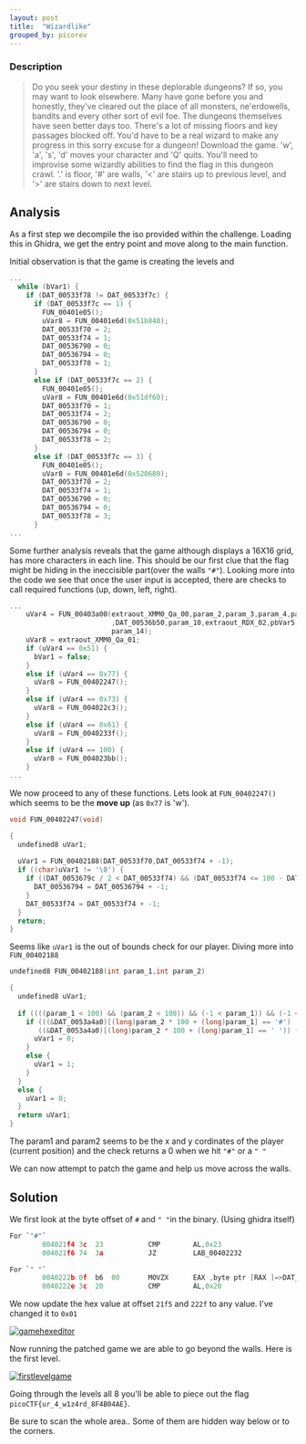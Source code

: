```yaml
---
layout: post
title:  "Wizardlike"
grouped_by: picorev
---
```

### Description
> Do you seek your destiny in these deplorable dungeons? If so, you may want to
look elsewhere. Many have gone before you and honestly, they've cleared out the
place of all monsters, ne'erdowells, bandits and every other sort of evil foe.
The dungeons themselves have seen better days too. There's a lot of missing
floors and key passages blocked off. You'd have to be a real wizard to make any
progress in this sorry excuse for a dungeon! Download the game. 'w', 'a', 's',
'd' moves your character and 'Q' quits. You'll need to improvise some wizardly
abilities to find the flag in this dungeon crawl. '.' is floor, '#' are walls,
'<' are stairs up to previous level, and '>' are stairs down to next level.

## Analysis

As a first step we decompile the iso provided within the challenge. Loading this in Ghidra, we get the entry point and move along to the main function.

Initial observation is that the game is creating the levels and 

```c
...
  while (bVar1) {
    if (DAT_00533f78 != DAT_00533f7c) {
      if (DAT_00533f7c == 1) {
        FUN_00401e05();
        uVar8 = FUN_00401e6d(0x51b840);
        DAT_00533f70 = 2;
        DAT_00533f74 = 1;
        DAT_00536790 = 0;
        DAT_00536794 = 0;
        DAT_00533f78 = 1;
      }
      else if (DAT_00533f7c == 2) {
        FUN_00401e05();
        uVar8 = FUN_00401e6d(0x51df60);
        DAT_00533f70 = 1;
        DAT_00533f74 = 2;
        DAT_00536790 = 0;
        DAT_00536794 = 0;
        DAT_00533f78 = 2;
      }
      else if (DAT_00533f7c == 3) {
        FUN_00401e05();
        uVar8 = FUN_00401e6d(0x520680);
        DAT_00533f70 = 2;
        DAT_00533f74 = 1;
        DAT_00536790 = 0;
        DAT_00536794 = 0;
        DAT_00533f78 = 3;
      }
...
```
Some further analysis reveals that the game although displays a 16X16 grid, has more characters in each line. This should be our first clue that the flag might be hiding in the ineccisible part(over the walls `"#"`).
Looking more into the code we see that once the user input is accepted, there are checks to call required  functions (up, down, left, right).

```c
...
    uVar4 = FUN_00403a00(extraout_XMM0_Qa_00,param_2,param_3,param_4,param_5,param_6,param_7,param _8
                         ,DAT_00536b50,param_10,extraout_RDX_02,pbVar5,(undefined *)param_13,
                         param_14);
    uVar8 = extraout_XMM0_Qa_01;
    if (uVar4 == 0x51) {
      bVar1 = false;
    }
    else if (uVar4 == 0x77) {
      uVar8 = FUN_00402247();
    }
    else if (uVar4 == 0x73) {
      uVar8 = FUN_004022c3();
    }
    else if (uVar4 == 0x61) {
      uVar8 = FUN_0040233f();
    }
    else if (uVar4 == 100) {
      uVar8 = FUN_004023bb();
    }
...
```

We now proceed to any of these functions. Lets look at `FUN_00402247()` which seems to be the __move up__ (as `0x77` is 'w').

```c
void FUN_00402247(void)

{
  undefined8 uVar1;
  
  uVar1 = FUN_00402188(DAT_00533f70,DAT_00533f74 + -1);
  if ((char)uVar1 != '\0') {
    if ((DAT_0053679c / 2 < DAT_00533f74) && (DAT_00533f74 <= 100 - DAT_0053679c / 2)) {
      DAT_00536794 = DAT_00536794 + -1;
    }
    DAT_00533f74 = DAT_00533f74 + -1;
  }
  return;
}

```
Seems like `uVar1` is the out of bounds check for our player. Diving more into `FUN_00402188`

```c
undefined8 FUN_00402188(int param_1,int param_2)

{
  undefined8 uVar1;
  
  if ((((param_1 < 100) && (param_2 < 100)) && (-1 < param_1)) && (-1 < param_2)) {
    if (((&DAT_0053a4a0)[(long)param_2 * 100 + (long)param_1] == '#') ||
       ((&DAT_0053a4a0)[(long)param_2 * 100 + (long)param_1] == ' ')) {
      uVar1 = 0;
    }
    else {
      uVar1 = 1;
    }
  }
  else {
    uVar1 = 0;
  }
  return uVar1;
}

```

The param1 and param2 seems to be the x and y cordinates of the player (current position) and the check returns a 0 when we hit `"#"` or a `" "`

We can now attempt to patch the game and help us move across the walls.

## Solution

We first look at the byte offset of `#` and `" "`in the binary. (Using ghidra itself)

```c
For `"#"`
        004021f4 3c  23           CMP        AL,0x23
        004021f6 74  3a           JZ         LAB_00402232

For `" "`
        0040222b 0f  b6  00       MOVZX      EAX ,byte ptr [RAX ]=>DAT_0053a4a0                = ??
        0040222e 3c  20           CMP        AL,0x20

```

We now update the hex value at offset `21f5` and `222f` to any value. I've changed it to `0x01`

[![gamehexeditor](https://i.imgur.com/Jpjqgm9.png)](https://i.imgur.com/Jpjqgm9.png)

Now running the patched game we are able to go beyond the walls. Here is the first level.

[![firstlevelgame](https://i.imgur.com/QnEQRwX.png)](https://i.imgur.com/QnEQRwX.png)

Going through the levels all 8 you'll be able to piece out the flag 
`picoCTF{ur_4_w1z4rd_8F4B04AE}`.

Be sure to scan the whole area.. Some of them are hidden way below or to the corners.